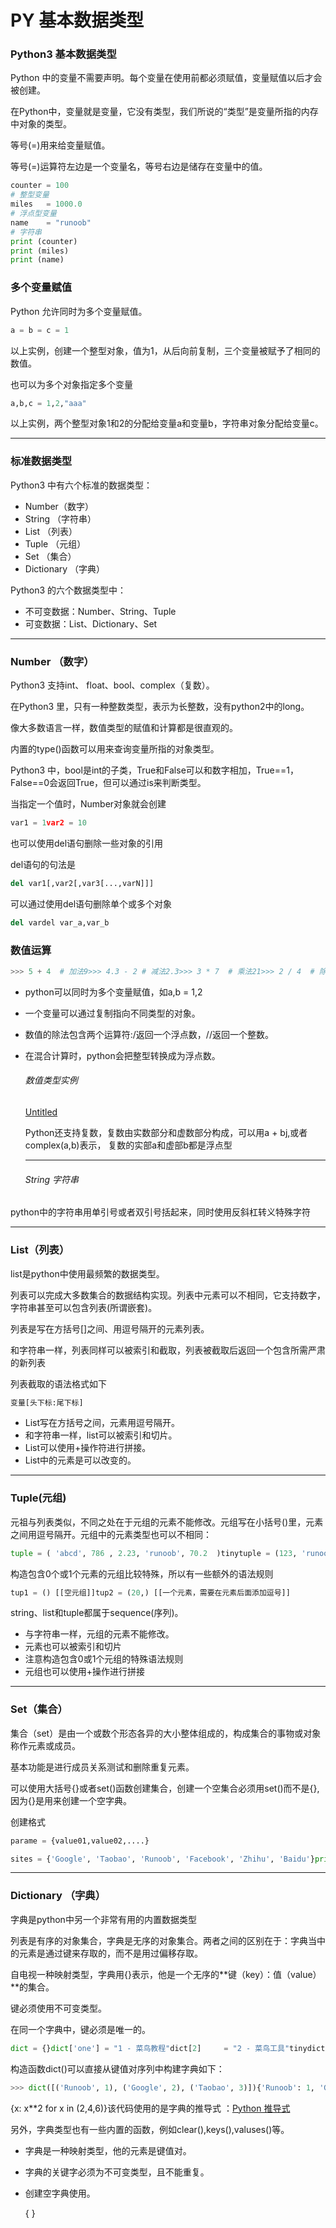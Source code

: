 # PY 基本数据类型

### Python3 基本数据类型

Python 中的变量不需要声明。每个变量在使用前都必须赋值，变量赋值以后才会被创建。

在Python中，变量就是变量，它没有类型，我们所说的“类型”是变量所指的内存中对象的类型。

等号(=)用来给变量赋值。

等号(=)运算符左边是一个变量名，等号右边是储存在变量中的值。

```python
counter = 100       
# 整型变量
miles   = 1000.0  
# 浮点型变量
name    = "runoob"    
# 字符串
print (counter)
print (miles)
print (name)
```

### 多个变量赋值

Python 允许同时为多个变量赋值。

```python
a = b = c = 1
```

以上实例，创建一个整型对象，值为1，从后向前复制，三个变量被赋予了相同的数值。

也可以为多个对象指定多个变量

```python
a,b,c = 1,2,"aaa"
```

以上实例，两个整型对象1和2的分配给变量a和变量b，字符串对象分配给变量c。

---

### 标准数据类型

Python3 中有六个标准的数据类型：

- Number（数字）
- String （字符串）
- List （列表）
- Tuple （元组）
- Set （集合）
- Dictionary （字典）

Python3 的六个数据类型中：

- 不可变数据：Number、String、Tuple
- 可变数据：List、Dictionary、Set

---

### Number （数字）

Python3 支持int、 float、bool、complex（复数）。

在Python3 里，只有一种整数类型，表示为长整数，没有python2中的long。

像大多数语言一样，数值类型的赋值和计算都是很直观的。

内置的type()函数可以用来查询变量所指的对象类型。

Python3 中，bool是int的子类，True和False可以和数字相加，True==1，False==0会返回True，但可以通过is来判断类型。

当指定一个值时，Number对象就会创建

```python
var1 = 1var2 = 10
```

也可以使用del语句删除一些对象的引用

del语句的句法是

```python
del var1[,var2[,var3[...,varN]]]
```

可以通过使用del语句删除单个或多个对象

```python
del vardel var_a,var_b
```

### 数值运算

```python
>>> 5 + 4  # 加法9>>> 4.3 - 2 # 减法2.3>>> 3 * 7  # 乘法21>>> 2 / 4  # 除法，得到一个浮点数0.5>>> 2 // 4 # 除法，得到一个整数0>>> 17 % 3 # 取余2>>> 2 ** 5 # 乘方32
```

- python可以同时为多个变量赋值，如a,b = 1,2
- 一个变量可以通过复制指向不同类型的对象。
- 数值的除法包含两个运算符:/返回一个浮点数，//返回一个整数。
- 在混合计算时，python会把整型转换成为浮点数。
  
    ###### 数值类型实例
    
    [Untitled](PY%20%E5%9F%BA%E6%9C%AC%E6%95%B0%E6%8D%AE%E7%B1%BB%E5%9E%8B%2058fda3041ae44dff8f5009ca0a38747e/Untitled%20Database%20783d509630bf4bde991c351724f5b05b.csv)
    
    Python还支持复数，复数由实数部分和虚数部分构成，可以用a + bj,或者complex(a,b)表示， 复数的实部a和虚部b都是浮点型
    
    ---
    
    ###### String 字符串
    

python中的字符串用单引号或者双引号括起来，同时使用反斜杠转义特殊字符

---

### List（列表）

list是python中使用最频繁的数据类型。

列表可以完成大多数集合的数据结构实现。列表中元素可以不相同，它支持数字，字符串甚至可以包含列表(所谓嵌套)。

列表是写在方括号[]之间、用逗号隔开的元素列表。

和字符串一样，列表同样可以被索引和截取，列表被截取后返回一个包含所需严肃的新列表

列表截取的语法格式如下

```python
变量[头下标:尾下标]
```

- List写在方括号之间，元素用逗号隔开。
- 和字符串一样，list可以被索引和切片。
- List可以使用+操作符进行拼接。
- List中的元素是可以改变的。

---

### Tuple(元组)

元祖与列表类似，不同之处在于元组的元素不能修改。元组写在小括号()里，元素之间用逗号隔开。元组中的元素类型也可以不相同：

```python
tuple = ( 'abcd', 786 , 2.23, 'runoob', 70.2  )tinytuple = (123, 'runoob')print (tuple)             # 输出完整元组print (tuple[0])          # 输出元组的第一个元素print (tuple[1:3])        # 输出从第二个元素开始到第三个元素print (tuple[2:])         # 输出从第三个元素开始的所有元素print (tinytuple * 2)     # 输出两次元组print (tuple + tinytuple) # 连接元组
```

构造包含0个或1个元素的元组比较特殊，所以有一些额外的语法规则

```python
tup1 = () [[空元组]]tup2 = (20,) [[一个元素，需要在元素后面添加逗号]]
```

string、list和tuple都属于sequence(序列)。

- 与字符串一样，元组的元素不能修改。
- 元素也可以被索引和切片
- 注意构造包含0或1个元组的特殊语法规则
- 元组也可以使用+操作进行拼接

---

### Set（集合）

集合（set）是由一个或数个形态各异的大小整体组成的，构成集合的事物或对象称作元素或成员。

基本功能是进行成员关系测试和删除重复元素。

可以使用大括号{}或者set()函数创建集合，创建一个空集合必须用set()而不是{},因为{}是用来创建一个空字典。

创建格式

```python
parame = {value01,value02,....}
```

```python
sites = {'Google', 'Taobao', 'Runoob', 'Facebook', 'Zhihu', 'Baidu'}print(sites)   # 输出集合，重复的元素被自动去掉# 成员测试if 'Runoob' in sites :    print('Runoob 在集合中')else :    print('Runoob 不在集合中')# set可以进行集合运算a = set('abracadabra')b = set('alacazam')print(a)print(a - b)     # a 和 b 的差集print(a | b)     # a 和 b 的并集print(a & b)     # a 和 b 的交集print(a ^ b)     # a 和 b 中不同时存在的元素
```

---

### Dictionary （字典）

字典是python中另一个非常有用的内置数据类型

列表是有序的对象集合，字典是无序的对象集合。两者之间的区别在于：字典当中的元素是通过键来存取的，而不是用过偏移存取。

自电视一种映射类型，字典用{}表示，他是一个无序的**键（key）：值（value）**的集合。

键必须使用不可变类型。

在同一个字典中，键必须是唯一的。

```python
dict = {}dict['one'] = "1 - 菜鸟教程"dict[2]     = "2 - 菜鸟工具"tinydict = {'name': 'runoob','code':1, 'site': 'www.runoob.com'}print (dict['one'])       # 输出键为 'one' 的值print (dict[2])           # 输出键为 2 的值print (tinydict)          # 输出完整的字典print (tinydict.keys())   # 输出所有键print (tinydict.values()) # 输出所有值
```

构造函数dict()可以直接从键值对序列中构建字典如下：

```python
>>> dict([('Runoob', 1), ('Google', 2), ('Taobao', 3)]){'Runoob': 1, 'Google': 2, 'Taobao': 3}>>> {x: x**2 for x in (2, 4, 6)}{2: 4, 4: 16, 6: 36}>>> dict(Runoob=1, Google=2, Taobao=3){'Runoob': 1, 'Google': 2, 'Taobao': 3}
```

{x: x**2 for x in (2,4,6)}该代码使用的是字典的推导式 ：[Python 推导式](https://www.runoob.com/python3/python-comprehensions.html)

另外，字典类型也有一些内置的函数，例如clear(),keys(),valuses()等。

- 字典是一种映射类型，他的元素是键值对。
- 字典的关键字必须为不可变类型，且不能重复。
- 创建空字典使用。
  
    { }
